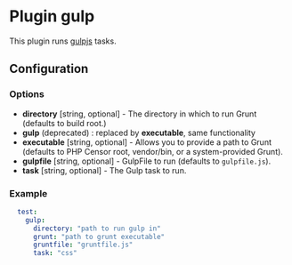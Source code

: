 Plugin gulp
============

This plugin runs [gulpjs](https://gulpjs.com/) tasks.

Configuration
-------------

### Options

- **directory** [string, optional] - The directory in which to run Grunt (defaults to build root.)
- **gulp** (deprecated) : replaced by **executable**, same functionality
- **executable** [string, optional] -  Allows you to provide a path to Grunt (defaults to PHP Censor root, vendor/bin, or a 
system-provided Grunt).
- **gulpfile** [string, optional] - GulpFile to run (defaults to `gulpfile.js`).
- **task** [string, optional] - The Gulp task to run.

### Example

```yml
  test:
    gulp:
      directory: "path to run gulp in"
      grunt: "path to grunt executable"
      gruntfile: "gruntfile.js"
      task: "css"
```
